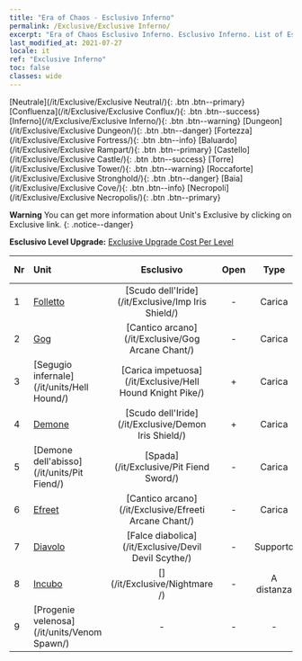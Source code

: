 ```yaml
---
title: "Era of Chaos - Esclusivo Inferno"
permalink: /Exclusive/Exclusive Inferno/
excerpt: "Era of Chaos Esclusivo Inferno. Esclusivo Inferno. List of Esclusivo Inferno in Era of Chaos"
last_modified_at: 2021-07-27
locale: it
ref: "Exclusive Inferno"
toc: false
classes: wide
---
```

 [Neutrale](/it/Exclusive/Exclusive Neutral/){: .btn .btn--primary} [Confluenza](/it/Exclusive/Exclusive Conflux/){: .btn .btn--success} [Inferno](/it/Exclusive/Exclusive Inferno/){: .btn .btn--warning} [Dungeon](/it/Exclusive/Exclusive Dungeon/){: .btn .btn--danger} [Fortezza](/it/Exclusive/Exclusive Fortress/){: .btn .btn--info} [Baluardo](/it/Exclusive/Exclusive Rampart/){: .btn .btn--primary} [Castello](/it/Exclusive/Exclusive Castle/){: .btn .btn--success} [Torre](/it/Exclusive/Exclusive Tower/){: .btn .btn--warning} [Roccaforte](/it/Exclusive/Exclusive Stronghold/){: .btn .btn--danger} [Baia](/it/Exclusive/Exclusive Cove/){: .btn .btn--info} [Necropoli](/it/Exclusive/Exclusive Necropolis/){: .btn .btn--primary} 

**Warning** You can get more information about Unit's Exclusive by clicking on Exclusive link. 
{: .notice--danger}

 **Esclusivo Level Upgrade:** [Exclusive Upgrade Cost Per Level](/Exclusive/ExclusiveUpgradeCostPerLevel/)

  | Nr |         Unit        | Esclusivo | Open  |    Type   |  Item to Rank UP      |  Skin   |
  |:---|:--------------------|:-------------:|:-----:|:---------:|:---------------------:|:-------:|
  | 1  | [Folletto](/it/units/Imp/) | [Scudo dell'Iride](/it/Exclusive/Imp Iris Shield/) | - | Carica | [Token Scudo dell'Iride](/ItemsIT/con_913/) | - |
  | 2  | [Gog](/it/units/Gog/) | [Cantico arcano](/it/Exclusive/Gog Arcane Chant/) | - | Carica | [Token Cantico arcano](/ItemsIT/con_915/) | - |
  | 3  | [Segugio infernale](/it/units/Hell Hound/) | [Carica impetuosa](/it/Exclusive/Hell Hound Knight Pike/) | + | Carica | [Token Carica impetuosa](/ItemsIT/con_916/) | - |
  | 4  | [Demone](/it/units/Demon/) | [Scudo dell'Iride](/it/Exclusive/Demon Iris Shield/) | + | Carica | [Token Scudo dell'Iride](/ItemsIT/con_913/) | - |
  | 5  | [Demone dell'abisso](/it/units/Pit Fiend/) | [Spada](/it/Exclusive/Pit Fiend Sword/) | - | Carica | [Token della Spada](/ItemsIT/con_912/) | - |
  | 6  | [Efreet](/it/units/Efreeti/) | [Cantico arcano](/it/Exclusive/Efreeti Arcane Chant/) | - | Carica | [Token Cantico arcano](/ItemsIT/con_915/) | - |
  | 7  | [Diavolo](/it/units/Devil/) | [Falce diabolica](/it/Exclusive/Devil Devil Scythe/) | - | Supporto | [Token Falce diabolica](/ItemsIT/con_984/) | [Skin speciale Falce diabolica](/ItemsIT/con_652/) |
  | 8  | [Incubo](/it/units/Nightmare/) | [](/it/Exclusive/Nightmare /) | - | A distanza | [Token Occhio dell'Incubo](/ItemsIT/con_985/) | [Tool_250809](/ItemsIT/con_653/) |
  | 9  | [Progenie velenosa](/it/units/Venom Spawn/) | - | - | - | none | none |
